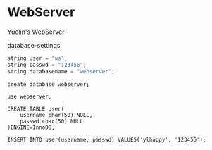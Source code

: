 # WebServer
Yuelin's WebServer

database-settings:
```cpp
string user = "ws";
string passwd = "123456";
string databasename = "webserver";
```
```mysql
create database webserver;

use webserver;

CREATE TABLE user(
    username char(50) NULL,
    passwd char(50) NULL
)ENGINE=InnoDB;

INSERT INTO user(username, passwd) VALUES('ylhappy', '123456');

```